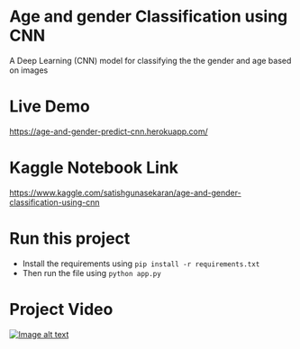 # Age and gender Classification using CNN
 A Deep Learning (CNN) model for classifying the the gender and age based on images

# Live Demo
https://age-and-gender-predict-cnn.herokuapp.com/

# Kaggle Notebook Link
https://www.kaggle.com/satishgunasekaran/age-and-gender-classification-using-cnn

# Run this project 
- Install the requirements using `pip install -r requirements.txt`
- Then run the file using `python app.py`

# Project Video
[![Image alt text](https://github.com/satishgunasekaran/Age-and-gender-Classification-using-CNN/blob/main/age_gender.gif)](https://www.youtube.com/watch?v=aPvmRniLskY)




